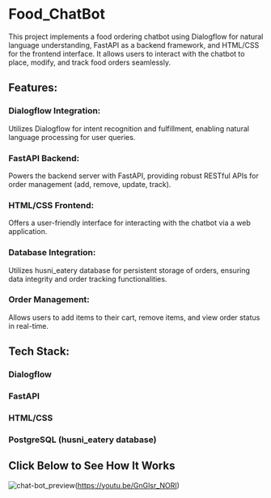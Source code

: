 # Food_ChatBot

This project implements a food ordering chatbot using Dialogflow for natural language understanding, FastAPI as a backend framework, and HTML/CSS for the frontend interface. It allows users to interact with the chatbot to place, modify, and track food orders seamlessly.

## Features:

### Dialogflow Integration:
Utilizes Dialogflow for intent recognition and fulfillment, enabling natural language processing for user queries.

### FastAPI Backend:
Powers the backend server with FastAPI, providing robust RESTful APIs for order management (add, remove, update, track).

### HTML/CSS Frontend:
Offers a user-friendly interface for interacting with the chatbot via a web application.

### Database Integration:
Utilizes husni_eatery database for persistent storage of orders, ensuring data integrity and order tracking functionalities.

### Order Management:
Allows users to add items to their cart, remove items, and view order status in real-time.

## Tech Stack:

### Dialogflow
### FastAPI
### HTML/CSS
### PostgreSQL (husni_eatery database)

## Click Below to See How It Works

![chat-bot_preview](https://github.com/Husniahmed10/Food_ChatBot/assets/141121519/26d66baf-9ca7-4aef-badd-94f191db8d79)(https://youtu.be/GnGlsr_NORI)

